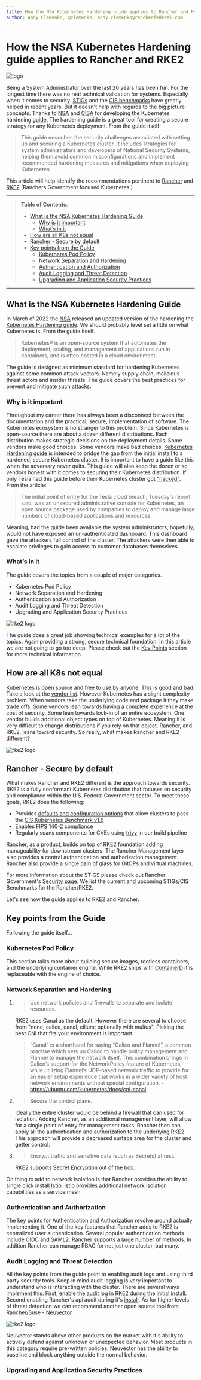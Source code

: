 ```yaml
---
title: How the NSA Kubernetes Hardening guide applies to Rancher and RKE2
author: Andy Clemenko, @clemenko, andy.clemenko@rancherfederal.com
---
```


# How the NSA Kubernetes Hardening guide applies to Rancher and RKE2

![logo](img/nsa_banner.jpg)

Being a System Administrator over the last 20 years has been fun. For the longest time there was no real technical validation for systems. Especially when it comes to security. [STIGs](https://ncp.nist.gov/repository) and the [CIS benchmarks](https://www.cisecurity.org/cis-benchmarks/) have greatly helped in recent years. But it doesn't help with regards to the big picture concepts. Thanks to [NSA](https://www.nsa.gov/) and [CISA](https://www.cisa.gov) for developing the Kubernetes hardening [guide](https://www.cisa.gov/uscert/ncas/current-activity/2022/03/15/updated-kubernetes-hardening-guide). The hardening guide is a great tool for creating a secure strategy for any Kubernetes deployment. From the guide itself:

> This guide describes the security challenges associated with setting up and securing a Kubernetes cluster. It includes strategies for system administrators and developers of National Security Systems, helping them avoid common misconfigurations and implement recommended hardening measures and mitigations when deploying Kubernetes.

This article will help identify the recommendations pertinent to [Rancher](https://rancher.com/) and [RKE2](https://docs.rke2.io/) (Ranchers Government focused Kubernetes.)

---

> **Table of Contents**:
>
> * [What is the NSA Kubernetes Hardening Guide](#What-is-the-NSA-Kubernetes-Hardening-Guide)
>   * [Why is it important](#Why-is-it-important)
>   * [What’s in it](#What’s-in-it)
> * [How are all K8s not equal](#How-are-all-K8s-not-equal)
> * [Rancher - Secure by default](#Rancher---Secure-by-default)
> * [Key points from the Guide](#Key-points-from-the-Guide)
>   * [Kubernetes Pod Policy](#Kubernetes-Pod-Policy)
>   * [Network Separation and Hardening](#Network-Separation-and-Hardening)
>   * [Authentication and Authorization](#Authentication-and-Authorization)
>   * [Audit Logging and Threat Detection](#Audit-Logging-and-Threat-Detection)
>   * [Upgrading and Application Security Practices](#Upgrading-and-Application-Security-Practices)

---

## What is the NSA Kubernetes Hardening Guide

In March of 2022 the [NSA](https://www.nsa.gov/) released an updated version of the hardening the [Kubernetes Hardening guide](https://www.cisa.gov/uscert/ncas/current-activity/2022/03/15/updated-kubernetes-hardening-guide). We should probably level set a little on what Kubernetes is. From the guide itself.

> Kubernetes® is an open-source system that automates the deployment, scaling, and management of applications run in containers, and is often hosted in a cloud environment.

The guide is designed as minimum standard for hardening Kubernetes against some common attack vectors. Namely supply chain, malicious threat actors and insider threats. The guide covers the best practices for prevent and mitigate such attacks.

### Why is it important

Throughout my career there has always been a disconnect between the documentation and the practical, secure, implementation of software. The Kubernetes ecosystem is no stranger to this problem. Since Kubernetes is open-source there are about a dozen different distributions. Each distribution makes strategic decisions on the deployment details. Some vendors make good choices. Some vendors make bad choices. [Kubernetes Hardening guide](https://www.cisa.gov/uscert/ncas/current-activity/2022/03/15/updated-kubernetes-hardening-guide) is intended to bridge the gap from the initial install to a hardened, secure Kubernetes cluster. It is important to have a guide like this when the adversary never quits. This guide will also keep the dozen or so vendors honest with it comes to securing their Kubernetes distribution. If only Tesla had this guide before their Kubernetes cluster got ["hacked"](https://arstechnica.com/information-technology/2018/02/tesla-cloud-resources-are-hacked-to-run-cryptocurrency-mining-malware/). From the article:
>The initial point of entry for the Tesla cloud breach, Tuesday's report said, was an unsecured administrative console for Kubernetes, an open source package used by companies to deploy and manage large numbers of cloud-based applications and resources.

Meaning, had the guide been available the system administrators, hopefully, would not have exposed an un-authenticated dashboard. This dashboard gave the attackers full control of the cluster. The attackers were then able to escalate privileges to gain access to customer databases themselves.

### What’s in it

The guide covers the topics from a couple of major catagories.

* Kubernetes Pod Policy
* Network Separation and Hardening
* Authentication and Authorization
* Audit Logging and Threat Detection
* Upgrading and Application Security Practices

![rke2 logo](img/examples.jpg)

The guide does a great job showing technical examples for a lot of the topics. Again providing a strong, secure technical foundation. In this article we are not going to go too deep. Please check out the [Key Points](#Key-points-from-the-Guide) section for more technical information.

## How are all K8s not equal

[Kubernetes](https://kubernetes.io/) is open source and free to use by anyone. This is good and bad. Take a look at the [vendor list](https://kubernetes.io/partners/#conformance). However Kubernetes has a slight complexity problem. When vendors take the underlying code and package it they make trade offs. Some vendors lean towards having a complete experience at the cost of security. Some lean towards lock-in of an entire ecosystem. One vendor builds additional object types on top of Kubernetes. Meaning it is very difficult to change distributions if you rely on that object. Rancher, and RKE2, leans toward security. So really, what makes Rancher and RKE2 different?

![rke2 logo](img/confused.jpg)

## Rancher - Secure by default

What makes Rancher and RKE2 different is the approach towards security. RKE2 is a fully conformant Kubernetes distribution that focuses on security and compliance within the U.S. Federal Government sector. To meet these goals, RKE2 does the following:

* Provides [defaults and configuration options](https://docs.rke2.io/security/hardening_guide/) that allow clusters to pass the [CIS Kubernetes Benchmark v1.6](https://docs.rke2.io/security/cis_self_assessment16/)
* Enables [FIPS 140-2 compliance](https://docs.rke2.io/security/fips_support/)
* Regularly scans components for CVEs using [trivy](https://github.com/aquasecurity/trivy) in our build pipeline

Rancher, as a product, builds on top of RKE2 foundation adding manageability for downstream clusters. The Rancher Management layer also provides a central authentication and authorization management. Rancher also provide a single pain of glass for GitOPs and virtual machines.

For more information about the STIGS please check out Rancher Government's [Security page](https://ranchergovernment.com/security). We list the current and upcoming STIGs/CIS Benchmarks for the Rancher/RKE2.

Let's see how the guide applies to RKE2 and Rancher.

## Key points from the Guide

Following the guide itself...

### Kubernetes Pod Policy

This section talks more about building secure images, rootless containers, and the underlying container engine. While RKE2 ships with [ContainerD](https://containerd.io/) it is replaceable with the engine of choice.

### Network Separation and Hardening

1. >Use network policies and firewalls to separate and isolate resources.

    RKE2 uses Canal as the default. However there are several to choose from "none, calico, canal, cilium; optionally with multus". Picking the best CNI that fits your environment is important.

    >“Canal” is a shorthand for saying “Calico and Flannel”, a common practise which sets up Calico to handle policy management and Flannel to manage the network itself. This combination brings in Calico’s support for the NetworkPolicy feature of Kubernetes, while utilizing Flannel’s UDP-based network traffic to provide for an easier setup experience that works in a wider variety of host network environments without special configuration. - https://ubuntu.com/kubernetes/docs/cni-canal

2. >Secure the control plane.

    Ideally the entire cluster would be behind a firewall that can used for isolation. Adding Rancher, as an additional management layer, will allow for a single point of entry for management tasks. Rancher then can apply all the authentication and authorization to the underlying RKE2. This approach will provide a decreased surface area for the cluster and getter control.

3. >Encrypt traffic and sensitive data (such as Secrets) at rest.

    RKE2 supports [Secret Encryption](https://docs.rke2.io/security/secrets_encryption/) out of the box.

On thing to add to network isolation is that Rancher provides the ability to single click install [Istio](https://istio.io/). Istio provides additional network isolation capabilities as a service mesh.

### Authentication and Authorization

The key points for Authentication and Authorization revolve around actually implementing it. One of the key features that Rancher adds to RKE2 is centralized user authentication. Several popular authentication methods include OIDC and SAML2. Rancher supports a [large number](https://rancher.com/docs/rancher/v2.6/en/admin-settings/authentication/) of methods. In addition Rancher can manage RBAC for not just one cluster, but many.

### Audit Logging and Threat Detection

All the key points from the guide point to enabling audit logs and using third party security tools. Keep in mind audit logging is very important to understand who is interacting with the cluster. There are several ways implement this. First, enable the audit log in RKE2 during the [initial install](https://docs.rke2.io/install/install_options/server_config/). Second enabling Rancher's api audit during it's [install](https://rancher.com/docs/rancher/v2.6/en/installation/install-rancher-on-k8s/chart-options/#api-audit-log). As for higher levels of threat detection we can recommend another open source tool from Rancher/Suse - [Neuvector](https://neuvector.com/).

![rke2 logo](img/NeuVector-logo.png)

Neuvector stands above other products on the market with it's ability to actively defend against unknown or unexpected behavior. Most products in this category require pre-written policies. Neuvector has the ability to baseline and block anything outside the normal behavior.

### Upgrading and Application Security Practices

